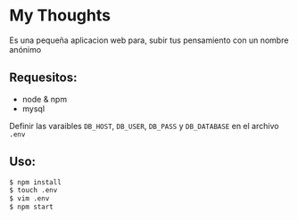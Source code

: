 # My Thoughts

Es una pequeña aplicacion web para, subir tus pensamiento con un nombre anónimo

## Requesitos:

- node & npm
- mysql

Definir las varaibles `DB_HOST`, `DB_USER`, `DB_PASS` y `DB_DATABASE` en el archivo `.env`

## Uso:
```bash
$ npm install
$ touch .env
$ vim .env
$ npm start
```
